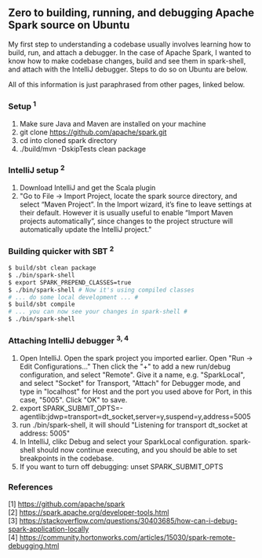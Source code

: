 ## Zero to building, running, and debugging Apache Spark source on Ubuntu

My first step to understanding a codebase usually involves learning how to build, run, and attach a debugger.
In the case of Apache Spark, I wanted to know how to make codebase changes, build and see them in spark-shell, and attach with the IntelliJ debugger. Steps to do so on Ubuntu are below.

All of this information is just paraphrased from other pages, linked below.

### Setup <sup>1</sup>

1. Make sure Java and Maven are installed on your machine
2. git clone https://github.com/apache/spark.git
3. cd into cloned spark directory
4. ./build/mvn -DskipTests clean package

### IntelliJ setup <sup>2</sup>

1. Download IntelliJ and get the Scala plugin
2. "Go to File -> Import Project, locate the spark source directory, and select “Maven Project”. In the Import wizard, it’s fine to leave settings at their default. However it is usually useful to enable “Import Maven projects automatically”, since changes to the project structure will automatically update the IntelliJ project."


### Building quicker with SBT <sup>2</sup>

```bash
$ build/sbt clean package
$ ./bin/spark-shell
$ export SPARK_PREPEND_CLASSES=true
$ ./bin/spark-shell # Now it's using compiled classes
# ... do some local development ... #
$ build/sbt compile
# ... you can now see your changes in spark-shell #
$ ./bin/spark-shell
```

### Attaching IntelliJ debugger <sup>3, 4</sup>

1. Open IntelliJ. Open the spark project you imported earlier. Open  "Run -> Edit Configurations..." Then click the "+" to add a new run/debug configuration, and select "Remote". Give it a name, e.g. "SparkLocal", and select "Socket" for Transport, "Attach" for Debugger mode, and type in "localhost" for Host and the port you used above for Port, in this case, "5005". Click "OK" to save. 
2. export SPARK_SUBMIT_OPTS=-agentlib:jdwp=transport=dt_socket,server=y,suspend=y,address=5005
3. run ./bin/spark-shell, it will should "Listening for transport dt_socket at address: 5005"
4. In IntelliJ, clikc Debug and select your SparkLocal configuration. spark-shell should now continue executing, and you should be able to set breakpoints in the codebase.
5. If you want to turn off debugging:
    unset SPARK_SUBMIT_OPTS

### References

[1] https://github.com/apache/spark <br>
[2] https://spark.apache.org/developer-tools.html <br>
[3] https://stackoverflow.com/questions/30403685/how-can-i-debug-spark-application-locally <br>
[4] https://community.hortonworks.com/articles/15030/spark-remote-debugging.html <br>
